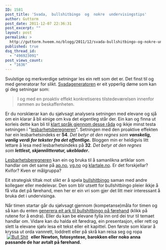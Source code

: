 ```yaml
---
ID: 1581
post_title: 'Svada,  bullshitbingo  og  nokre  undervisingstips'
author: Guttorm
post_date: 2011-12-07 22:36:31
post_excerpt: ""
layout: post
permalink: >
  http://guttorm.hveem.no/blogg/2011/12/svada-bullshitbingo-og-nokre-undervisingstips/
published: true
dsq_thread_id:
  - "496923091"
post_views_count:
  - "1636"
---
```

Svulstige og merkverdige setningar les ein rett som det er. Det finst til og med generatorar for slikt. <a href="http://gamma.kaldera.no/svada/">Svadageneratoren</a> er eit ypperlig døme som kan gi deg setningar som:
<blockquote>I og med en proaktiv effekt konkretiseres tilstedeværelsen innenfor rammen av beskaffenheten.</blockquote>
Er du norsklærar kan du sjølvsagt analysera setningen med elevane og sjå om ein klarar å bli einige om kva det eigentleg står der. Ein kan og finna ut korleis dette kan bli til <a href="http://www.sprakrad.no/nb-NO/Klarsprak/Verktoy/Skriverad/">klart språk gjennom desse råda</a> og ikkje minst testa setningen i "<a href="http://www.sprakrad.no/nb-NO/Klarsprak/Verktoy/Skriverad/Liksberegner/">lesbarhetsberegneren</a>". Setningen med den proaktive effekten har ein lesbarhetsindeks er <strong>54</strong>. <em>Det betyr at den regnes som <strong>vanskelig, vanlig verdi for tekster fra det offentlige.</strong></em> Bloggen min er heldigvis litt lettare å lesa med lesbarhetsindeks på <strong>32</strong>. <em>Det betyr at den regnes som </em><strong><em>lettlest, skjønnlitteratur, ukeblader</em>.</strong>

<a href="http://www.sprakrad.no/nb-NO/Klarsprak/Verktoy/Skriverad/Liksberegner/">Lesbarhetsberegneren</a> kan ein og bruka til å samanlikna artiklar som handlar om det same på <a href="http://ap.no">ap.no</a>, <a href="http://vg.no">vg.no</a> og <a href="http://klartale.no">klartale.no</a>. Er det forskjellar? Kvifor? Kven er målgruppa?

Eit strategisk tiltak mot slikt er å spela <a href="http://en.wikipedia.org/wiki/Buzzword_bingo">bullshitbingo</a> saman med andre kollegaer eller medelevar. Den som blir utsett for bullshitbingo pleier ikkje å få vita det på førehand, men her er ein vri som gjer det litt meir interessant å bruka det i undervisinga.

Når timen startar går du sjølvsagt gjennom (kompetanse)måla for timen og så kan du enten <a href="http://bullshitbingo.net/cards/bullshit/">generera eit ark til bullshitbingo på førehand</a> (klikk på rutene for å endra). Eller du kan be elevane fylla inn ord dei trur til temaet handlar om. Vidare kan du halda eit føredrag, ein presentasjon, eller rett og slett la elevane sjølv lesa eit tekst eller eit kapittel. Den første som klarar å kryssa ut orda vannrett, loddrett eller på skrå kan reisa seg og ropa <a href="http://www.flickr.com/photos/51035555243@N01/542372225"><img title="Bull Shit" src="http://farm2.static.flickr.com/1407/542372225_90e50a4ac7_m.jpg" alt="Bull Shit" border="0" hspace="5" /></a>
<strong>eller Newton, fotosyntese, barokken eller noko anna passande de har avtalt på førehand.</strong>